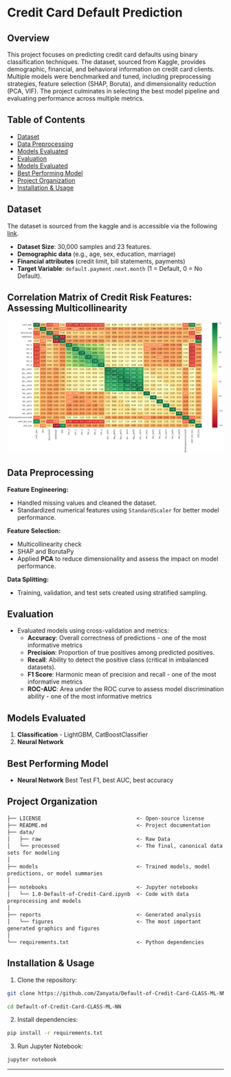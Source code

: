 # Credit Card Default Prediction


## Overview
This project focuses on predicting credit card defaults using binary classification techniques. The dataset, sourced from Kaggle, provides demographic, financial, and behavioral information on credit card clients.
Multiple models were benchmarked and tuned, including preprocessing strategies, feature selection (SHAP, Boruta), and dimensionality reduction (PCA, VIF). The project culminates in selecting the best model pipeline and evaluating performance across multiple metrics.


## Table of Contents
- [Dataset](#dataset)
- [Data Preprocessing](#Data-Preprocessing)
- [Models Evaluated](#Models-Evaluated)
- [Evaluation](#Evaluation)
- [Models Evaluated](#Models-Evaluated)
- [Best Performing Model](#Best-Performing-Model)
- [Project Organization](#Project-Organization)
- [Installation & Usage](#Installation-&-Usage)


## Dataset
The dataset is sourced from the kaggle and is accessible via the following [link](https://www.kaggle.com/datasets/uciml/default-of-credit-card-clients-dataset).
- **Dataset Size**: 30,000 samples and 23 features.
- **Demographic data** (e.g., age, sex, education, marriage)
- **Financial attributes** (credit limit, bill statements, payments)
- **Target Variable**: `default.payment.next.month` (1 = Default, 0 = No Default).


## Correlation Matrix of Credit Risk Features: Assessing Multicollinearity
![heatmap](reports/figures/heatmap.png)


## **Data Preprocessing**

**Feature Engineering:**
- Handled missing values and cleaned the dataset.
- Standardized numerical features using `StandardScaler` for better model performance.

**Feature Selection:**
- Multicollinearity check
- SHAP and BorutaPy
- Applied **PCA** to reduce dimensionality and assess the impact on model performance.

**Data Splitting:**
- Training, validation, and test sets created using stratified sampling.


## **Evaluation**
- Evaluated models using cross-validation and metrics:
  - **Accuracy**: Overall correctness of predictions - one of the most informative metrics
  - **Precision**: Proportion of true positives among predicted positives.
  - **Recall**: Ability to detect the positive class (critical in imbalanced datasets).
  - **F1 Score**: Harmonic mean of precision and recall - one of the most informative metrics
  - **ROC-AUC**: Area under the ROC curve to assess model discrimination ability - one of the most informative metrics

## Models Evaluated
1. **Classification** - LightGBM, CatBoostClassifier
2. **Neural Network**

## Best Performing Model
- **Neural Network** Best Test F1, best AUC, best accuracy



## Project Organization
```
├── LICENSE                               <- Open-source license
├── README.md                             <- Project documentation
├── data/
│   ├── raw                               <- Raw Data
│   └── processed                         <- The final, canonical data sets for modeling
│
├── models                                <- Trained models, model predictions, or model summaries
│
├── notebooks                             <- Jupyter notebooks
│   └── 1.0-Default-of-Credit-Card.ipynb  <- Code with data preprocessing and models
│
├── reports                               <- Generated analysis
│   └── figures                           <- The most important generated graphics and figures
│
└── requirements.txt                      <- Python dependencies
```


## Installation & Usage
1. Clone the repository:
```bash
git clone https://github.com/Zanyata/Default-of-Credit-Card-CLASS-ML-NN
```
```bash
cd Default-of-Credit-Card-CLASS-ML-NN
```
2. Install dependencies:
```bash
pip install -r requirements.txt
```
3. Run Jupyter Notebook:
```bash
jupyter notebook
```
--------